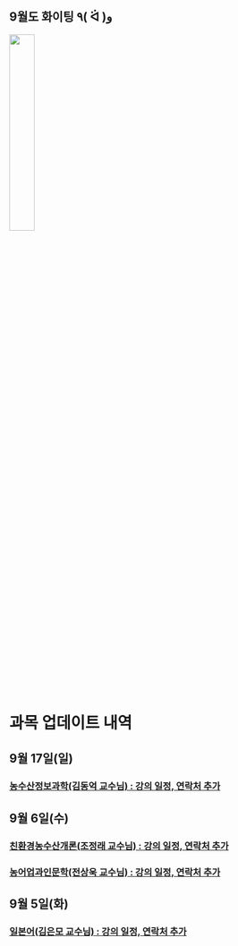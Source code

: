 
## 9월도 화이팅 ٩( ᐛ )و   

<img src="https://s11.gifyu.com/images/SgyRT.gif" width="30%" height="30%" />


# 과목 업데이트 내역

## 9월 17일(일)  

### [농수산정보과학(김동억 교수님) : 강의 일정, 연락처 추가](https://knuaf.info/%EC%88%98%EC%97%85/%EA%B5%90%EC%96%91/%ED%95%84%EC%88%98/%EB%86%8D%EC%88%98%EC%82%B0%EC%A0%95%EB%B3%B4%EA%B3%BC%ED%95%99(%EA%B9%80%EB%8F%99%EC%96%B5%EA%B5%90%EC%88%98%EB%8B%98)) 


## 9월 6일(수)

### [친환경농수산개론(조정래 교수님) : 강의 일정, 연락처 추가](https://knuaf.info/%EC%88%98%EC%97%85/%EA%B5%90%EC%96%91/%EC%B9%9C%ED%99%98%EA%B2%BD%EB%86%8D%EC%88%98%EC%82%B0%EA%B0%9C%EB%A1%A0)     
### [농어업과인문학(전상욱 교수님) : 강의 일정, 연락처 추가](https://knuaf.info/%EC%88%98%EC%97%85/%EA%B5%90%EC%96%91/%EB%86%8D%EC%96%B4%EC%97%85%EA%B3%BC%EC%9D%B8%EB%AC%B8%ED%95%99)

## 9월 5일(화)

### [일본어(김은모 교수님) : 강의 일정, 연락처 추가](https://knuaf.info/%EC%88%98%EC%97%85/%EA%B5%90%EC%96%91/%EC%9D%BC%EB%B3%B8%EC%96%B4)     
  

